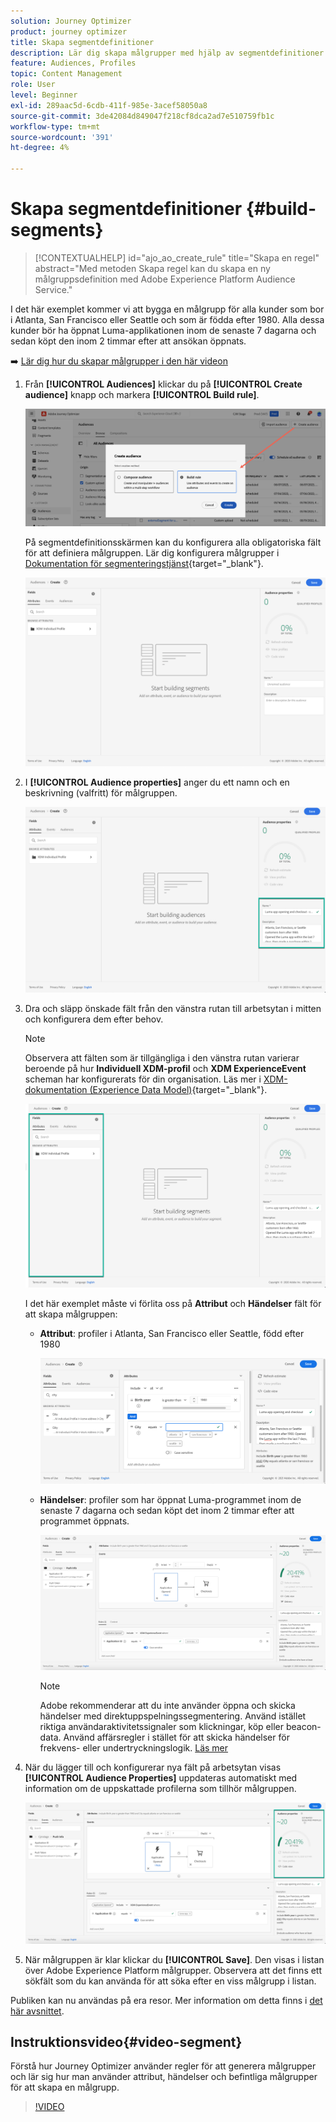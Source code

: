 ```yaml
---
solution: Journey Optimizer
product: journey optimizer
title: Skapa segmentdefinitioner
description: Lär dig skapa målgrupper med hjälp av segmentdefinitioner
feature: Audiences, Profiles
topic: Content Management
role: User
level: Beginner
exl-id: 289aac5d-6cdb-411f-985e-3acef58050a8
source-git-commit: 3de42084d849047f218cf8dca2ad7e510759fb1c
workflow-type: tm+mt
source-wordcount: '391'
ht-degree: 4%

---
```


# Skapa segmentdefinitioner {#build-segments}

>[!CONTEXTUALHELP]
>id="ajo_ao_create_rule"
>title="Skapa en regel"
>abstract="Med metoden Skapa regel kan du skapa en ny målgruppsdefinition med Adobe Experience Platform Audience Service."

I det här exemplet kommer vi att bygga en målgrupp för alla kunder som bor i Atlanta, San Francisco eller Seattle och som är födda efter 1980. Alla dessa kunder bör ha öppnat Luma-applikationen inom de senaste 7 dagarna och sedan köpt den inom 2 timmar efter att ansökan öppnats.

➡️ [Lär dig hur du skapar målgrupper i den här videon](#video-segment)

1. Från **[!UICONTROL Audiences]** klickar du på **[!UICONTROL Create audience]** knapp och markera **[!UICONTROL Build rule]**.

   ![](assets/create-segment.png)

   På segmentdefinitionsskärmen kan du konfigurera alla obligatoriska fält för att definiera målgruppen. Lär dig konfigurera målgrupper i [Dokumentation för segmenteringstjänst](https://experienceleague.adobe.com/docs/experience-platform/segmentation/ui/overview.html){target="_blank"}.

   ![](assets/segment-builder.png)

1. I **[!UICONTROL Audience properties]** anger du ett namn och en beskrivning (valfritt) för målgruppen.

   ![](assets/segment-properties.png)

1. Dra och släpp önskade fält från den vänstra rutan till arbetsytan i mitten och konfigurera dem efter behov.

   >[!NOTE]
   >
   >Observera att fälten som är tillgängliga i den vänstra rutan varierar beroende på hur **Individuell XDM-profil** och **XDM ExperienceEvent** scheman har konfigurerats för din organisation.  Läs mer i [XDM-dokumentation (Experience Data Model)](https://experienceleague.adobe.com/docs/experience-platform/xdm/home.html?lang=sv){target="_blank"}.

   ![](assets/drag-fields.png)

   I det här exemplet måste vi förlita oss på **Attribut** och **Händelser** fält för att skapa målgruppen:

   * **Attribut**: profiler i Atlanta, San Francisco eller Seattle, född efter 1980

     ![](assets/add-attributes.png)

   * **Händelser**: profiler som har öppnat Luma-programmet inom de senaste 7 dagarna och sedan köpt det inom 2 timmar efter att programmet öppnats.

     ![](assets/add-events.png)

     >[!NOTE]
     >
     >Adobe rekommenderar att du inte använder öppna och skicka händelser med direktuppspelningssegmentering. Använd istället riktiga användaraktivitetssignaler som klickningar, köp eller beacon-data. Använd affärsregler i stället för att skicka händelser för frekvens- eller undertryckningslogik. [Läs mer](about-audiences.md#open-and-send-event-guardrails)

1. När du lägger till och konfigurerar nya fält på arbetsytan visas **[!UICONTROL Audience Properties]** uppdateras automatiskt med information om de uppskattade profilerna som tillhör målgruppen.

   ![](assets/segment-estimate.png)

1. När målgruppen är klar klickar du **[!UICONTROL Save]**. Den visas i listan över Adobe Experience Platform målgrupper. Observera att det finns ett sökfält som du kan använda för att söka efter en viss målgrupp i listan.

Publiken kan nu användas på era resor. Mer information om detta finns i [det här avsnittet](../audience/about-audiences.md).

## Instruktionsvideo{#video-segment}

Förstå hur Journey Optimizer använder regler för att generera målgrupper och lär sig hur man använder attribut, händelser och befintliga målgrupper för att skapa en målgrupp.

>[!VIDEO](https://video.tv.adobe.com/v/3425020?quality=12)
